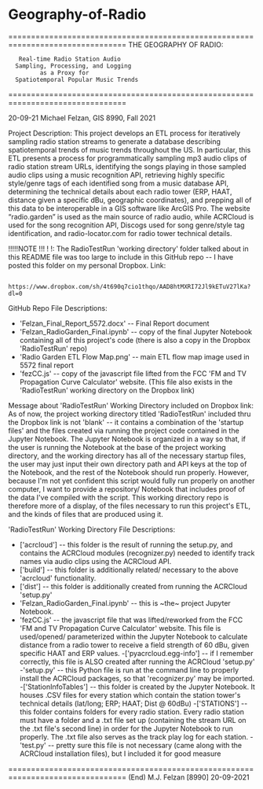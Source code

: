 # Geography-of-Radio
================================================================================
         THE GEOGRAPHY OF RADIO:
       
       Real-time Radio Station Audio 
      Sampling, Processing, and Logging 
             as a Proxy for
      Spatiotemporal Popular Music Trends
================================================================================

20-09-21   Michael Felzan, GIS 8990, Fall 2021


Project Description:
  This project develops an ETL process for iteratively sampling radio station 
  streams to generate a database describing spatiotemporal trends of music 
  trends throughout the US. In particular, this ETL presents a process for 
  programmatically sampling mp3 audio clips of radio station stream URLs,
  identifying the songs playing in those sampled audio clips using a music
  recognition API, retrieving highly specific style/genre tags of each identified
  song from a music database API, determining the technical details about each
  radio tower (ERP, HAAT, distance given a specific dBu, geographic coordinates),
  and prepping all of this data to be interoperable in a GIS software like ArcGIS
  Pro. The website “radio.garden” is used as the main source of radio audio, while
  ACRCloud is used for the song recognition API, Discogs used for song 
  genre/style tag identification, and radio-locator.com for radio tower technical
  details.

!!!!!NOTE !!! !  !: The RadioTestRun 'working directory' folder talked about in 
     this README file was too large to include in this GitHub repo -- I have 
     posted this folder on my personal Dropbox. Link:


       https://www.dropbox.com/sh/4t690q7cio1thqo/AAD8htMXRI72Jl9kETuV27lKa?dl=0




GitHub Repo File Descriptions:

   - 'Felzan_Final_Report_5572.docx' -- Final Report document
   - 'Felzan_RadioGarden_Final.ipynb' -- copy of the final Jupyter Notebook 
      containing all of this project's code (there is also a copy in the Dropbox
      'RadioTestRun' repo)
   - 'Radio Garden ETL Flow Map.png' -- main ETL flow map image used in 5572 final 
      report
   - 'fezCC.js' -- copy of the javascript file lifted from the FCC 'FM and TV 
      Propagation Curve Calculator' website. (This file also exists in the
      'RadioTestRun' working directory on the Dropbox link)



Message about 'RadioTestRun' Working Directory included on Dropbox link:
  As of now, the project working directory titled 'RadioTestRun' included thru the 
  Dropbox link is not 'blank' -- it contains a combination of the 'startup files' 
  and the files created via running the project code contained in the Jupyter 
  Notebook. The  Jupyter Notebook is organized in a way so that, if the user is 
  running the Notebook at the base of the project working directory, and the 
  working directory has all of the necessary startup files, the user may just 
  input their own directory path and API keys at the top of the Notebook, and the 
  rest of the Notebook should run properly. However, because I'm not yet confident 
  this script would fully run properly on another computer, I want to provide a 
  repository/ Notebook that includes proof of the data I've compiled with the script. 
  This working directory repo is therefore more of a display, of the files necessary 
  to run this project's ETL, and the kinds of files that are produced using it.


'RadioTestRun' Working Directory File Descriptions:
   - ['acrcloud'] -- this folder is the result of running the setup.py, and contains
   the ACRCloud modules (recognizer.py) needed to identify track names via audio 
   clips using the ACRCloud API.
   - ['build'] -- this folder is additionally related/ necessary to the above 
   'acrcloud' functionality.
   - ['dist'] -- this folder is additionally created from running the ACRCloud
   'setup.py' 
   - 'Felzan_RadioGarden_Final.ipynb' -- this is ~the~ project Jupyter Notebook.
   - 'fezCC.js' -- the javascript file that was lifted/reworked from the FCC
   'FM and TV Propagation Curve Calculator' website. This file is used/opened/
    parameterized within the Jupyter Notebook to calculate distance from a 
    radio tower to receive a field strength of 60 dBu, given specific HAAT
    and ERP values.
   -['pyacrcloud.egg-info'] -- if I remember correctly, this file is ALSO created
   after running the ACRCloud 'setup.py'
   -'setup.py' -- this Python file is run at the command line to properly install
    the ACRCloud packages, so that 'recognizer.py' may be imported.
   -['StationInfoTables'] -- this folder is created by the Jupyter Notebook. It
    houses .CSV files for every station which contain the station tower's technical 
    details (lat/long; ERP; HAAT; Dist @ 60dBu)
   -['STATIONS'] -- this folder contains folders for every radio station. Every 
    radio station must have a folder and a .txt file set up (containing the stream
    URL on the .txt file's second line) in order for the Jupyter Notebook to run
    properly. The .txt file also serves as the track play log for each station.
   -'test.py' --  pretty sure this file is not necessary (came along with the 
    ACRCloud installation files), but I included it for good measure
   


================================================================================
(End)                  M.J. Felzan [8990]                            20-09-2021
